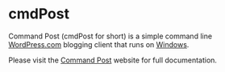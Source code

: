 # cmdPost

Command Post (cmdPost for short) is a simple command line [WordPress.com][wp]
blogging client that runs on [Windows].

Please visit the [Command Post][cmdpost] website for full documentation.

[wp]: https://wordpress.com/
[windows]: http://windows.microsoft.com/
[cmdpost]: https://johnoregan.github.io/cmdPost/
